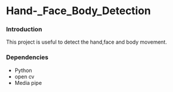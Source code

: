 # Hand-\_Face_Body_Detection

<h3> Introduction </h3>
<p>This project is useful to detect the hand,face and body movement. 
</p>
<h3> Dependencies </h3>
<p>
<ul>
<li>Python</li>
<li>open cv </li>
<li>Media pipe </li>
</ul>
</p>
